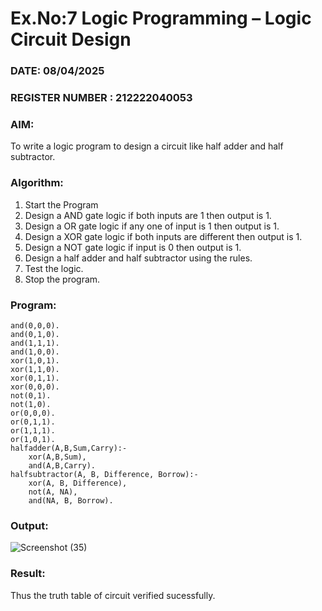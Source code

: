 # Ex.No:7 Logic Programming –  Logic Circuit Design
### DATE: 08/04/2025                                                                   
### REGISTER NUMBER : 212222040053
### AIM: 
To write a logic program to design a circuit like half adder and half subtractor.
###  Algorithm:
1. Start the Program
2. Design a AND gate logic if both inputs are 1 then output is 1.
3. Design a OR gate logic if any one of input is 1 then output is 1.
4. Design a XOR gate logic if both inputs are different then output is 1.
5. Design a NOT gate logic if input is 0 then output is 1.
6. Design a half adder and half subtractor using the rules.
7. Test the logic.
8. Stop the program.

### Program:
```
and(0,0,0).
and(0,1,0).
and(1,1,1).
and(1,0,0).
xor(1,0,1).
xor(1,1,0).
xor(0,1,1).
xor(0,0,0).
not(0,1).
not(1,0).
or(0,0,0).
or(0,1,1).
or(1,1,1).
or(1,0,1).
halfadder(A,B,Sum,Carry):-
    xor(A,B,Sum),
    and(A,B,Carry).
halfsubtractor(A, B, Difference, Borrow):-
    xor(A, B, Difference),
    not(A, NA),
    and(NA, B, Borrow).
```


### Output:
![Screenshot (35)](https://github.com/Vikhram-S/AI_Lab_2023-24/assets/146576573/dc3ecb8f-ed99-40de-841d-5ef40006a223)



### Result:
Thus the truth table of circuit verified sucessfully.
